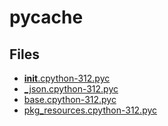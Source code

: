 # __pycache__

## Files

- [__init__.cpython-312.pyc](__init__.cpython-312.pyc)
- [_json.cpython-312.pyc](_json.cpython-312.pyc)
- [base.cpython-312.pyc](base.cpython-312.pyc)
- [pkg_resources.cpython-312.pyc](pkg_resources.cpython-312.pyc)
